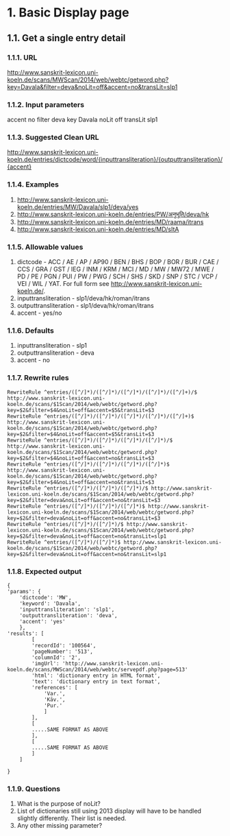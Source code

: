 # 1. Basic Display page

## 1.1. Get a single entry detail

### 1.1.1. URL

http://www.sanskrit-lexicon.uni-koeln.de/scans/MWScan/2014/web/webtc/getword.php?key=Davala&filter=deva&noLit=off&accent=no&transLit=slp1

### 1.1.2. Input parameters

accent	no
filter	deva
key	Davala
noLit	off
transLit	slp1

### 1.1.3. Suggested Clean URL

http://www.sanskrit-lexicon.uni-koeln.de/entries/dictcode/word/{inputtransliteration}/{outputtransliteration}/{accent}

### 1.1.4. Examples

1. http://www.sanskrit-lexicon.uni-koeln.de/entries/MW/Davala/slp1/deva/yes
2. http://www.sanskrit-lexicon.uni-koeln.de/entries/PW/अनुभूति/deva/hk
3. http://www.sanskrit-lexicon.uni-koeln.de/entries/MD/raama/itrans
4. http://www.sanskrit-lexicon.uni-koeln.de/entries/MD/sItA

### 1.1.5. Allowable values

1. dictcode - ACC / AE / AP / AP90 / BEN / BHS / BOP / BOR / BUR / CAE / CCS / GRA / GST / IEG / INM / KRM / MCI / MD / MW / MW72 / MWE / PD / PE / PGN / PUI / PW / PWG / SCH / SHS / SKD / SNP / STC / VCP / VEI / WIL / YAT. For full form see http://www.sanskrit-lexicon.uni-koeln.de/.
2. inputtransliteration - slp1/deva/hk/roman/itrans
3. outputtransliteration - slp1/deva/hk/roman/itrans
4. accent - yes/no

### 1.1.6. Defaults

1. inputtransliteration - slp1
2. outputtransliteration - deva
3. accent - no

### 1.1.7. Rewrite rules

```
RewriteRule ^entries/([^/]*)/([^/]*)/([^/]*)/([^/]*)/([^/]+)/$ http://www.sanskrit-lexicon.uni-koeln.de/scans/$1Scan/2014/web/webtc/getword.php?key=$2&filter=$4&noLit=off&accent=$5&transLit=$3
RewriteRule ^entries/([^/]*)/([^/]*)/([^/]*)/([^/]*)/([^/]+)$ http://www.sanskrit-lexicon.uni-koeln.de/scans/$1Scan/2014/web/webtc/getword.php?key=$2&filter=$4&noLit=off&accent=$5&transLit=$3
RewriteRule ^entries/([^/]*)/([^/]*)/([^/]*)/([^/]*)/$ http://www.sanskrit-lexicon.uni-koeln.de/scans/$1Scan/2014/web/webtc/getword.php?key=$2&filter=$4&noLit=off&accent=no&transLit=$3
RewriteRule ^entries/([^/]*)/([^/]*)/([^/]*)/([^/]*)$ http://www.sanskrit-lexicon.uni-koeln.de/scans/$1Scan/2014/web/webtc/getword.php?key=$2&filter=$4&noLit=off&accent=no&transLit=$3
RewriteRule ^entries/([^/]*)/([^/]*)/([^/]*)/$ http://www.sanskrit-lexicon.uni-koeln.de/scans/$1Scan/2014/web/webtc/getword.php?key=$2&filter=deva&noLit=off&accent=no&transLit=$3
RewriteRule ^entries/([^/]*)/([^/]*)/([^/]*)$ http://www.sanskrit-lexicon.uni-koeln.de/scans/$1Scan/2014/web/webtc/getword.php?key=$2&filter=deva&noLit=off&accent=no&transLit=$3
RewriteRule ^entries/([^/]*)/([^/]*)/$ http://www.sanskrit-lexicon.uni-koeln.de/scans/$1Scan/2014/web/webtc/getword.php?key=$2&filter=deva&noLit=off&accent=no&transLit=slp1
RewriteRule ^entries/([^/]*)/([^/]*)$ http://www.sanskrit-lexicon.uni-koeln.de/scans/$1Scan/2014/web/webtc/getword.php?key=$2&filter=deva&noLit=off&accent=no&transLit=slp1
```

### 1.1.8. Expected output

```
{
'params': {
	'dictcode': 'MW',
	'keyword': 'Davala',
	'inputtransliteration': 'slp1',
	'outputtransliteration': 'deva',
	'accent': 'yes'
	},
'results': [
		[
		'recordId': '100564',
		'pageNumber': '513',
		'columnId': '2',
		'imgUrl': 'http://www.sanskrit-lexicon.uni-koeln.de/scans/MWScan/2014/web/webtc/servepdf.php?page=513'
		'html': 'dictionary entry in HTML format',
		'text': 'dictionary entry in text format',
		'references': [
			'Var.', 
			'Kāv.',
			'Pur.'
			]
		],
		[
		.....SAME FORMAT AS ABOVE
		],
		[
		.....SAME FORMAT AS ABOVE
		]
	]

}
```
### 1.1.9. Questions

1. What is the purpose of noLit?
2. List of dictionaries still using 2013 display will have to be handled slightly differently. Their list is needed.
3. Any other missing parameter?



